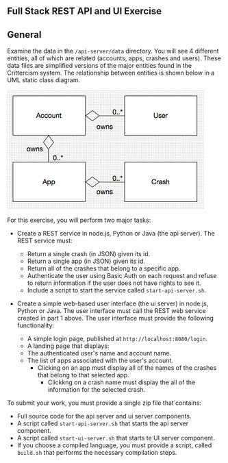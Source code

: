 Full Stack REST API and UI Exercise
-----------------------------------

General
-------
Examine the data in the `/api-server/data` directory. You will see 4 different entities, all of which are related (accounts, apps, crashes and users). These data files are simplified versions of the major entities found in the Crittercism system. The relationship between entities is shown below in a UML static class diagram.

![Alt text](/static_class_diagram.png "Entity Relationship Static Class Diagram")

For this exercise, you will perform two major tasks:

* Create a REST service in node.js, Python or Java (the api server). The REST service must:
  * Return a single crash (in JSON) given its id.
  * Return a single app (in JSON) given its id.
  * Return all of the crashes that belong to a specific app.
  * Authenticate the user using Basic Auth on each request and refuse to return information if the user does not have rights to see it.
  * Include a script to start the service called `start-api-server.sh`.

* Create a simple web-based user interface (the ui server) in node.js, Python or Java. The user interface must call the REST web service created in part 1 above. The user interface must provide the following functionality:
  * A simple login page, published at `http://localhost:8080/login`.
  * A landing page that displays:
  * The authenticated user's name and account name.
  * The list of apps associated with the user's account.
    * Clicking on an app must display all of the names of the crashes that belong to that selected app.
      * Clickkng on a crash name must display the all of the information for the selected crash.

To submit your work, you must provide a single zip file that contains:
  * Full source code for the api server and ui server components.
  * A script called `start-api-server.sh` that starts the api server component.
  * A script called `start-ui-server.sh` that starts te UI server component.
  * If you choose a compiled language, you must provide a script, called `build.sh` that performs the necessary compilation steps.

